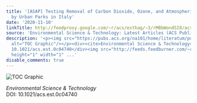 ```yaml
---
title: '[ASAP] Testing Removal of Carbon Dioxide, Ozone, and Atmospheric Particles
  by Urban Parks in Italy'
date: '2020-11-10'
linkTitle: http://feedproxy.google.com/~r/acs/esthag/~3/rMBbWondSI8/acs.est.0c04740
source: 'Environmental Science & Technology: Latest Articles (ACS Publications)'
description: '<p><img src="https://pubs.acs.org/na101/home/literatum/publisher/achs/journals/content/esthag/0/esthag.ahead-of-print/acs.est.0c04740/20201110/images/medium/es0c04740_0008.gif"
  alt="TOC Graphic"/></p><div><cite>Environmental Science & Technology</cite></div><div>DOI:
  10.1021/acs.est.0c04740</div><img src="http://feeds.feedburner.com/~r/acs/esthag/~4/rMBbWondSI8"
  height="1" width="1" ...'
disable_comments: true
---
```

<p><img src="https://pubs.acs.org/na101/home/literatum/publisher/achs/journals/content/esthag/0/esthag.ahead-of-print/acs.est.0c04740/20201110/images/medium/es0c04740_0008.gif" alt="TOC Graphic"/></p><div><cite>Environmental Science & Technology</cite></div><div>DOI: 10.1021/acs.est.0c04740</div><img src="http://feeds.feedburner.com/~r/acs/esthag/~4/rMBbWondSI8" height="1" width="1" ...